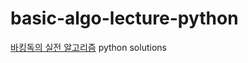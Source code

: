 # basic-algo-lecture-python
[바킹독의 실전 알고리즘](https://github.com/encrypted-def/basic-algo-lecture) python solutions
